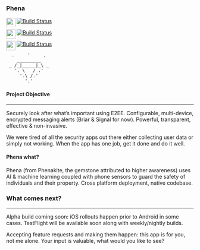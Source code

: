 ### Phena

<img src="https://cdn.iconscout.com/icon/free/png-256/swift-15-761717.png" height="25" width="25" align="left"> [![Build Status](https://travis-ci.com/lukeswitz/phena.svg?branch=swift)](https://travis-ci.com/lukeswitz/phena)  

<img src="https://image.flaticon.com/icons/png/128/152/152760.png" height="25" width="25" align="left"> [![Build Status](https://travis-ci.com/lukeswitz/phena.svg?branch=java-android)](https://travis-ci.com/lukeswitz/phena)   

<img src="https://wwwtalks.com/wp-content/uploads/2017/11/objective-c-training-croma-campus.png" height="25" width="25" align="left" > [![Build Status](https://travis-ci.com/lukeswitz/phena.svg?branch=obj-c)](https://travis-ci.com/lukeswitz/phena)


```
  .     '     ,  
    _________
 _ /_|_____|_\ _
   '. \   / .'
     '.\ /.'
       '.'
```


#### Project Objective
- - - -
Securely look after what’s important using E2EE. Configurable, multi-device, encrypted messaging alerts (Briar & Signal for now). Powerful, transparent, effective & non-invasive. 

We were tired of all the security apps out there either collecting user data or simply not working. When the app has one job, get it done and do it well. 

#### Phena what?
Phena (from Phenakite, the gemstone attributed to higher awareness) uses AI & machine learning coupled with phone sensors to guard the safety of individuals and their property. Cross platform deployment, native codebase.

### What comes next?
- - - -
Alpha build coming soon: iOS rollouts happen prior to Android in some cases. TestFlight will be available soon along with weekly/nightly builds. 

Accepting feature requests and making them happen: this app is for you, not me alone. Your input is valuable, what would you like to see?
